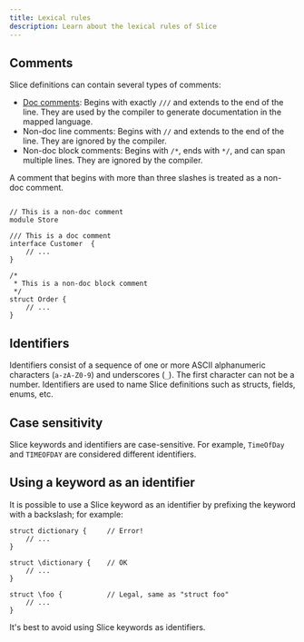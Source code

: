 ```yaml
---
title: Lexical rules
description: Learn about the lexical rules of Slice
---
```


## Comments

Slice definitions can contain several types of comments:

- [Doc comments](/slice/language-guide/doc-comments): Begins with exactly `///` and extends to the end of the line.
  They are used by the compiler to generate documentation in the mapped language.
- Non-doc line comments: Begins with `//` and extends to the end of the line. They are ignored by the compiler.
- Non-doc block comments: Begins with `/*`, ends with `*/`, and can span multiple lines. They are ignored by the compiler.

A comment that begins with more than three slashes is treated as a non-doc comment.

```slice

// This is a non-doc comment
module Store

/// This is a doc comment
interface Customer  {
    // ...
}

/*
 * This is a non-doc block comment
 */
struct Order {
    // ...
}
```

## Identifiers

Identifiers consist of a sequence of one or more ASCII alphanumeric characters (`a-zA-Z0-9`) and underscores (`_`).
The first character can not be a number. Identifiers are used to name Slice definitions such as structs, fields, enums, etc.

## Case sensitivity

Slice keywords and identifiers are case-sensitive. For example, `TimeOfDay` and `TIMEOFDAY` are
considered different identifiers.

## Using a keyword as an identifier

It is possible to use a Slice keyword as an identifier by prefixing the keyword with a backslash; for example:

```slice
struct dictionary {     // Error!
    // ...
}

struct \dictionary {    // OK
    // ...
}

struct \foo {           // Legal, same as "struct foo"
    // ...
}
```

It's best to avoid using Slice keywords as identifiers.
